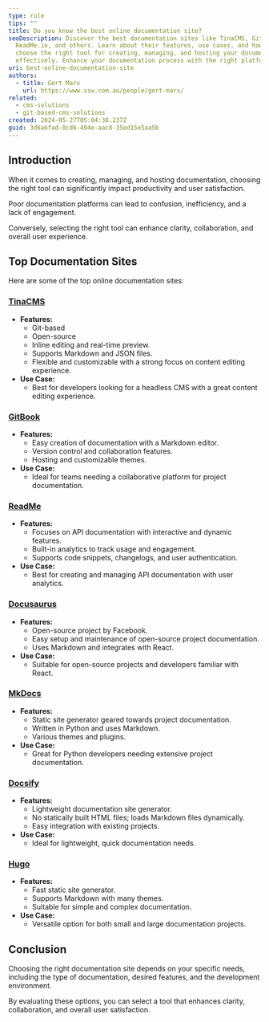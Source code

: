 ```yaml
---
type: rule
tips: ""
title: Do you know the best online documentation site?
seoDescription: Discover the best documentation sites like TinaCMS, GitBook,
  ReadMe.io, and others. Learn about their features, use cases, and how to
  choose the right tool for creating, managing, and hosting your documentation
  effectively. Enhance your documentation process with the right platform.
uri: best-online-documentation-site
authors:
  - title: Gert Marx
    url: https://www.ssw.com.au/people/gert-marx/
related:
  - cms-solutions
  - git-based-cms-solutions
created: 2024-05-27T05:04:38.237Z
guid: 3d6a6fad-8cd6-494e-aac8-35ed15e5aa5b
---
```

## Introduction

When it comes to creating, managing, and hosting documentation, choosing the right tool can significantly impact productivity and user satisfaction. 

Poor documentation platforms can lead to confusion, inefficiency, and a lack of engagement. 

Conversely, selecting the right tool can enhance clarity, collaboration, and overall user experience.

## Top Documentation Sites

Here are some of the top online documentation sites:

### [TinaCMS](https://www.tina.io)

- **Features:**
  - Git-based
  - Open-source
  - Inline editing and real-time preview.
  - Supports Markdown and JSON files.
  - Flexible and customizable with a strong focus on content editing experience.
- **Use Case:**
  - Best for developers looking for a headless CMS with a great content editing experience.

### [GitBook](https://www.gitbook.com)

- **Features:**
  - Easy creation of documentation with a Markdown editor.
  - Version control and collaboration features.
  - Hosting and customizable themes.
- **Use Case:**
  - Ideal for teams needing a collaborative platform for project documentation.

### [ReadMe](https://www.readme.com)

- **Features:**
  - Focuses on API documentation with interactive and dynamic features.
  - Built-in analytics to track usage and engagement.
  - Supports code snippets, changelogs, and user authentication.
- **Use Case:**
  - Best for creating and managing API documentation with user analytics.

### [Docusaurus](https://docusaurus.io)

- **Features:**
  - Open-source project by Facebook.
  - Easy setup and maintenance of open-source project documentation.
  - Uses Markdown and integrates with React.
- **Use Case:**
  - Suitable for open-source projects and developers familiar with React.

### [MkDocs](https://www.mkdocs.org)

- **Features:**
  - Static site generator geared towards project documentation.
  - Written in Python and uses Markdown.
  - Various themes and plugins.
- **Use Case:**
  - Great for Python developers needing extensive project documentation.

### [Docsify](https://docsify.js.org)

- **Features:**
  - Lightweight documentation site generator.
  - No statically built HTML files; loads Markdown files dynamically.
  - Easy integration with existing projects.
- **Use Case:**
  - Ideal for lightweight, quick documentation needs.

### [Hugo](https://gohugo.io)

- **Features:**
  - Fast static site generator.
  - Supports Markdown with many themes.
  - Suitable for simple and complex documentation.
- **Use Case:**
  - Versatile option for both small and large documentation projects.

## Conclusion

Choosing the right documentation site depends on your specific needs, including the type of documentation, desired features, and the development environment. 

By evaluating these options, you can select a tool that enhances clarity, collaboration, and overall user satisfaction.
